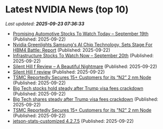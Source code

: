 # Latest NVIDIA News (top 10)
_Last updated: **2025-09-23 07:36:33**_

- [Promising Automotive Stocks To Watch Today – September 19th](https://www.etfdailynews.com/2025/09/22/promising-automotive-stocks-to-watch-today-september-19th/) (Published: 2025-09-22)
- [Nvidia Greenlights Samsung's AI Chip Technology, Sets Stage For HBM4 Battle: Report](https://biztoc.com/x/6b3590345b2eee12) (Published: 2025-09-22)
- [Infrastructure Stocks To Watch Now – September 20th](https://www.etfdailynews.com/2025/09/22/infrastructure-stocks-to-watch-now-september-20th/) (Published: 2025-09-22)
- [Silent Hill f Review – A Beautiful Nightmare](https://wccftech.com/review/silent-hill-f-review-a-beautiful-nightmare/) (Published: 2025-09-22)
- [Silent Hill f review](https://www.rockpapershotgun.com/silent-hill-f-review) (Published: 2025-09-22)
- [TSMC Reportedly Secures 15+ Customers for its “N2” 2 nm Node](https://www.madshrimps.be/news/tsmc-reportedly-secures-15-customers-for-its-n2-2-nm-node/) (Published: 2025-09-22)
- [Big Tech stocks hold steady after Trump visa fees crackdown](https://finance.yahoo.com/news/big-tech-shares-steady-trump-063324397.html) (Published: 2025-09-22)
- [Big Tech shares steady after Trump visa fees crackdown](https://www.channelnewsasia.com/business/big-tech-shares-steady-after-trump-visa-fees-crackdown-5361546) (Published: 2025-09-22)
- [TSMC Reportedly Secures 15+ Customers for its "N2" 2 nm Node](https://www.techpowerup.com/341205/tsmc-reportedly-secures-15-customers-for-its-n2-2-nm-node) (Published: 2025-09-22)
- [jetson-stats-customized 4.2.7.5](https://pypi.org/project/jetson-stats-customized/4.2.7.5/) (Published: 2025-09-22)
